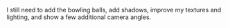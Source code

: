 I still need to add the bowling balls, add shadows, improve my textures and lighting, and show a few additional camera angles.

